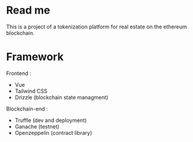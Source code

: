 # Read me
This is a project of a tokenization platform for real estate on the ethereum blockchain.  
  
# Framework
Frontend : 
+ Vue
+ Tailwind CSS
+ Drizzle (blockchain state managment)
  
Blockchain-end :  
+ Truffle (dev and deployment)
+ Ganache (testnet)
+ Openzeppelin (contract library)
